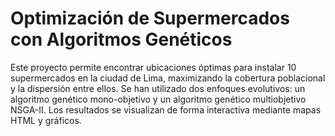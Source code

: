 # Optimización de Supermercados con Algoritmos Genéticos
Este proyecto permite encontrar ubicaciones óptimas para instalar 10 supermercados en la ciudad de Lima, maximizando la cobertura poblacional y la dispersión entre ellos. Se han utilizado dos enfoques evolutivos: un algoritmo genético mono-objetivo y un algoritmo genético multiobjetivo NSGA-II. Los resultados se visualizan de forma interactiva mediante mapas HTML y gráficos.
